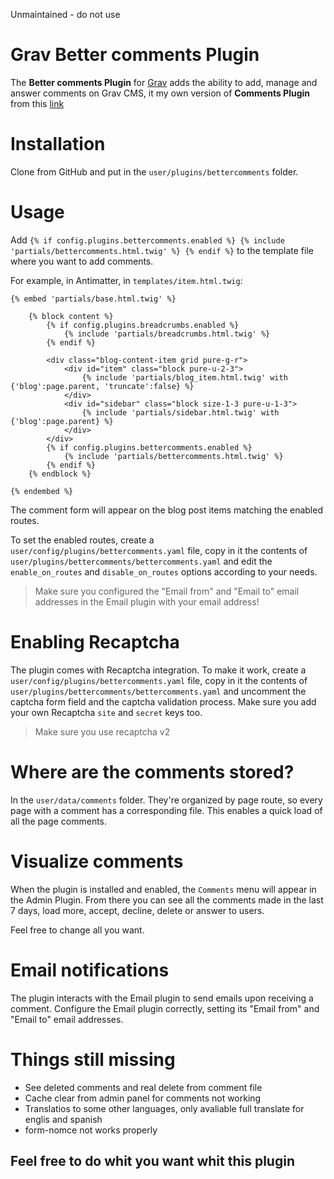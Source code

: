 Unmaintained - do not use

# Grav Better comments Plugin

The **Better comments Plugin** for [Grav](http://github.com/getgrav/grav) adds the ability to add, manage and answer comments on Grav CMS, it my own version of **Comments Plugin** from this [link](https://github.com/getgrav/grav-plugin-comments)

# Installation

Clone from GitHub and put in the `user/plugins/bettercomments` folder.

# Usage

Add `{% if config.plugins.bettercomments.enabled %} {% include 'partials/bettercomments.html.twig' %} {% endif %}` to the template file where you want to add comments.

For example, in Antimatter, in `templates/item.html.twig`:

```twig
{% embed 'partials/base.html.twig' %}

    {% block content %}
        {% if config.plugins.breadcrumbs.enabled %}
            {% include 'partials/breadcrumbs.html.twig' %}
        {% endif %}

        <div class="blog-content-item grid pure-g-r">
            <div id="item" class="block pure-u-2-3">
                {% include 'partials/blog_item.html.twig' with {'blog':page.parent, 'truncate':false} %}
            </div>
            <div id="sidebar" class="block size-1-3 pure-u-1-3">
                {% include 'partials/sidebar.html.twig' with {'blog':page.parent} %}
            </div>
        </div>
        {% if config.plugins.bettercomments.enabled %}
            {% include 'partials/bettercomments.html.twig' %}
        {% endif %}
    {% endblock %}

{% endembed %}
```

The comment form will appear on the blog post items matching the enabled routes.

To set the enabled routes, create a `user/config/plugins/bettercomments.yaml` file, copy in it the contents of `user/plugins/bettercomments/bettercomments.yaml` and edit the `enable_on_routes` and `disable_on_routes` options according to your needs.

> Make sure you configured the "Email from" and "Email to" email addresses in the Email plugin with your email address!

# Enabling Recaptcha

The plugin comes with Recaptcha integration. To make it work, create a `user/config/plugins/bettercomments.yaml` file, copy in it the contents of `user/plugins/bettercomments/bettercomments.yaml` and uncomment the captcha form field and the captcha validation process.
Make sure you add your own Recaptcha `site` and `secret` keys too.

> Make sure you use recaptcha v2

# Where are the comments stored?

In the `user/data/comments` folder. They're organized by page route, so every page with a comment has a corresponding file. This enables a quick load of all the page comments.

# Visualize comments

When the plugin is installed and enabled, the `Comments` menu will appear in the Admin Plugin. From there you can see all the comments made in the last 7 days, load more, accept, decline, delete or answer to users.

Feel free to change all you want.

# Email notifications

The plugin interacts with the Email plugin to send emails upon receiving a comment. Configure the Email plugin correctly, setting its "Email from" and "Email to" email addresses.

# Things still missing

- See deleted comments and real delete from comment file
- Cache clear from admin panel for comments not working
- Translatios to some other languages, only avaliable full translate for englis and spanish
- form-nomce not works properly

## Feel free to do whit you want whit this plugin
